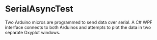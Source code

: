 # SerialAsyncTest
Two Arduino micros are programmed to send data over serial. A C# WPF interface 
connects to both Arduinos and attempts to plot the data in two separate Oxyplot windows.
